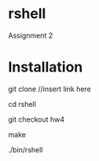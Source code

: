 # rshell
Assignment 2


# Installation
git clone //insert link here

cd rshell

git checkout hw4

make

./bin/rshell
